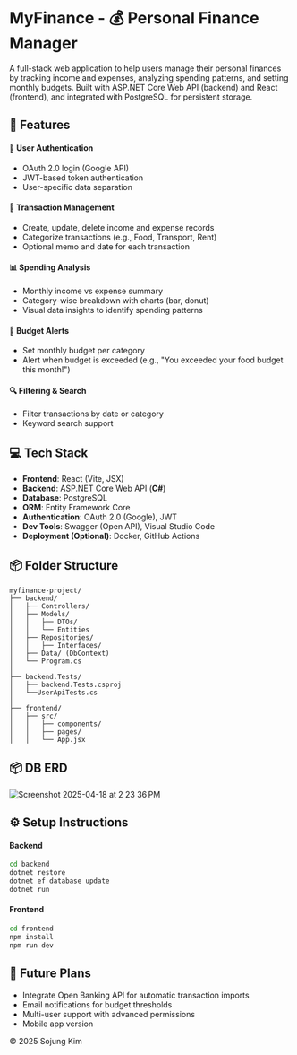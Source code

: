 # MyFinance - 💰 Personal Finance Manager

A full-stack web application to help users manage their personal finances by tracking income and expenses, analyzing spending patterns, and setting monthly budgets. Built with ASP.NET Core Web API (backend) and React (frontend), and integrated with PostgreSQL for persistent storage.

## 🚀 Features

#### 🔐 User Authentication

- OAuth 2.0 login (Google API)
- JWT-based token authentication
- User-specific data separation

#### 💸 Transaction Management

- Create, update, delete income and expense records
- Categorize transactions (e.g., Food, Transport, Rent)
- Optional memo and date for each transaction

#### 📊 Spending Analysis

- Monthly income vs expense summary
- Category-wise breakdown with charts (bar, donut)
- Visual data insights to identify spending patterns

#### 🔔 Budget Alerts

- Set monthly budget per category
- Alert when budget is exceeded (e.g., "You exceeded your food budget this month!")

#### 🔍 Filtering & Search

- Filter transactions by date or category
- Keyword search support

## 💻 Tech Stack

- **Frontend**: React (Vite, JSX)
- **Backend**: ASP.NET Core Web API (**C#**)
- **Database**: PostgreSQL
- **ORM**: Entity Framework Core
- **Authentication**: OAuth 2.0 (Google), JWT
- **Dev Tools**: Swagger (Open API), Visual Studio Code
- **Deployment (Optional)**: Docker, GitHub Actions

## 📦 Folder Structure

```
myfinance-project/
├── backend/
│   ├── Controllers/
│   ├── Models/
│   │   ├── DTOs/
│   │   └── Entities
│   ├── Repositories/
│   │   ├── Interfaces/
│   ├── Data/ (DbContext)
│   └── Program.cs
│
├── backend.Tests/           
│   ├── backend.Tests.csproj
│   └──UserApiTests.cs
│
├── frontend/
│   ├── src/
│   │   ├── components/
│   │   ├── pages/
│   │   └── App.jsx
```

## 📦 DB ERD

![Screenshot 2025-04-18 at 2 23 36 PM](https://github.com/user-attachments/assets/a39572ba-0771-41d3-b911-375c01f0c2a3)


## ⚙️ Setup Instructions

#### Backend

```bash
cd backend
dotnet restore
dotnet ef database update
dotnet run
```

#### Frontend

```bash
cd frontend
npm install
npm run dev
```

## 📌 Future Plans

- Integrate Open Banking API for automatic transaction imports
- Email notifications for budget thresholds
- Multi-user support with advanced permissions
- Mobile app version

© 2025 Sojung Kim
